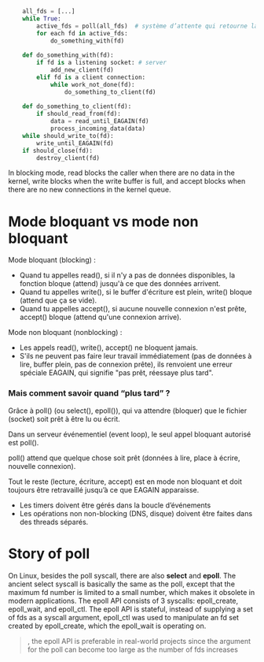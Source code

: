 ```python
    all_fds = [...]
    while True:
        active_fds = poll(all_fds)  # système d’attente qui retourne la liste des sockets prêtes
        for each fd in active_fds:
            do_something_with(fd)
    
    def do_something_with(fd):
        if fd is a listening socket: # server
            add_new_client(fd)
        elif fd is a client connection:
            while work_not_done(fd):
                do_something_to_client(fd)
    
    def do_something_to_client(fd):
        if should_read_from(fd):
            data = read_until_EAGAIN(fd)
            process_incoming_data(data)
    while should_write_to(fd):
        write_until_EAGAIN(fd)
    if should_close(fd):
        destroy_client(fd)
```


In blocking mode, read blocks the caller when there are no data in the kernel, write blocks when the write buffer is full, and accept blocks when there are no new connections in the kernel queue.

# Mode bloquant vs mode non bloquant
Mode bloquant (blocking) :
- Quand tu appelles read(), si il n'y a pas de données disponibles, la fonction bloque (attend) jusqu'à ce que des données arrivent.
- Quand tu appelles write(), si le buffer d'écriture est plein, write() bloque (attend que ça se vide).
- Quand tu appelles accept(), si aucune nouvelle connexion n'est prête, accept() bloque (attend qu'une connexion arrive).

Mode non bloquant (nonblocking) :
- Les appels read(), write(), accept() ne bloquent jamais.
- S'ils ne peuvent pas faire leur travail immédiatement (pas de données à lire, buffer plein, pas de connexion prête), ils renvoient une erreur spéciale EAGAIN, qui signifie "pas prêt, réessaye plus tard".


### Mais comment savoir quand “plus tard” ?
Grâce à poll() (ou select(), epoll()), qui va attendre (bloquer) que le fichier (socket) soit prêt à être lu ou écrit.

Dans un serveur événementiel (event loop), le seul appel bloquant autorisé est poll().

poll() attend que quelque chose soit prêt (données à lire, place à écrire, nouvelle connexion).

Tout le reste (lecture, écriture, accept) est en mode non bloquant et doit toujours être retravaillé jusqu’à ce que EAGAIN apparaisse.

- Les timers doivent être gérés dans la boucle d’événements
- Les opérations non non-blocking (DNS, disque) doivent être faites dans des threads séparés.


# Story of poll
On Linux, besides the poll syscall, there are also **select** and **epoll**. The ancient select syscall is basically the same as the poll, except that the maximum fd number is limited to a small number, which makes it obsolete in modern applications. The epoll API consists
of 3 syscalls: epoll_create, epoll_wait, and epoll_ctl. The epoll API is stateful, instead
of supplying a set of fds as a syscall argument, epoll_ctl was used to manipulate an fd set created by epoll_create, which the epoll_wait is operating on.

> , the epoll API is preferable in real-world projects since the argument for the poll can become too large as the number of fds increases
